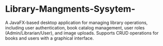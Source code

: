 # Library-Mangments-Sysytem-
A JavaFX-based desktop application for managing library operations, including user authentication, book catalog management, user roles (Admin/Librarian/User), and image uploads. Supports CRUD operations for books and users with a graphical interface.
